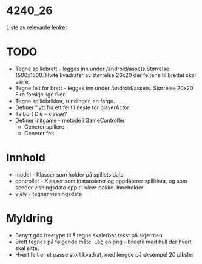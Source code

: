 # 4240_26
[Liste av relevante lenker](https://github.com/vegardbb/4240_26/blob/helpdesk/progark-doc)

# TODO
+ Tegne spillebrett - legges inn under /android/assets.Størrelse 1500x1500. Hvite kvadrater av størrelse 20x20 der feltene til brettet skal være.
+ Tegne felt for brett - legges inn under /android/assets. Størrelse 20x20. Fire forskjellige filer.
+ Tegne spillebrikker, rundinger, en farge.
+ Definer flytt fra ett fel til neste for playerActor
+ Ta bort Die - klasse?
+ Definer initgame - metode i GameController
  * Generer spillere
  * Generer felt

# Innhold
+ model - Klasser som holder på spillets data
+ controller - Klasser som instansierer og oppdaterer spilldata, og som sender visningsdata opp til view-pakke. Inneholder
+ view - tegner visningsdata

# Myldring
+ Benytt gdx.freetype til å tegne skalerbar tekst på skjermen
+ Brett tegnes på følgende måte: Lag en png - bildefil med hull der hvert skal sitte.
+ Hvert felt er et passe stort kvadrat, med lengde på eksempel 20 piksler

